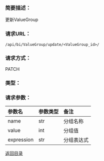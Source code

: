 ### **简要描述：**

更新ValueGroup

### **请求URL：**

`/api/bi/ValueGroup/update/<ValueGroup_id>/`

### **请求方式：**

PATCH

### **类型：**


### **请求参数：**

|参数名|参数类型|备注|
|:--|:--|:--|
|name|str|分组名称|
|value|int|分组值|
|expression|str|分组表达式|

[返回目录](../base.md)